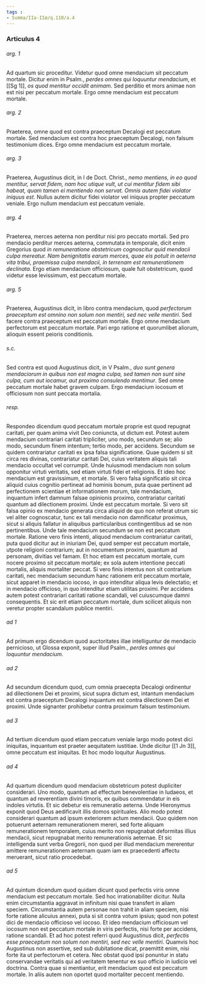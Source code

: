 ```yaml
---
tags : 
- Summa/IIa-IIæ/q.110/a.4
---
```


### Articulus 4

###### arg. 1
Ad quartum sic proceditur. Videtur quod omne mendacium sit peccatum mortale. Dicitur enim in Psalm., *perdes omnes qui loquuntur mendacium*, et [[Sg 1]], *os quod mentitur occidit animam*. Sed perditio et mors animae non est nisi per peccatum mortale. Ergo omne mendacium est peccatum mortale.

###### arg. 2
Praeterea, omne quod est contra praeceptum Decalogi est peccatum mortale. Sed mendacium est contra hoc praeceptum Decalogi, non falsum testimonium dices. Ergo omne mendacium est peccatum mortale.

###### arg. 3
Praeterea, Augustinus dicit, in I de Doct. Christ., *nemo mentiens, in eo quod mentitur, servat fidem, nam hoc utique vult, ut cui mentitur fidem sibi habeat, quam tamen ei mentiendo non servat. Omnis autem fidei violator iniquus est*. Nullus autem dicitur fidei violator vel iniquus propter peccatum veniale. Ergo nullum mendacium est peccatum veniale.

###### arg. 4
Praeterea, merces aeterna non perditur nisi pro peccato mortali. Sed pro mendacio perditur merces aeterna, commutata in temporale, dicit enim Gregorius quod *in remuneratione obstetricum cognoscitur quid mendacii culpa mereatur. Nam benignitatis earum merces, quae eis potuit in aeterna vita tribui, praemissa culpa mendacii, in terrenam est remunerationem declinata*. Ergo etiam mendacium officiosum, quale fuit obstetricum, quod videtur esse levissimum, est peccatum mortale.

###### arg. 5
Praeterea, Augustinus dicit, in libro contra mendacium, quod *perfectorum praeceptum est omnino non solum non mentiri, sed nec velle mentiri*. Sed facere contra praeceptum est peccatum mortale. Ergo omne mendacium perfectorum est peccatum mortale. Pari ergo ratione et quorumlibet aliorum, alioquin essent peioris conditionis.

###### s.c.
Sed contra est quod Augustinus dicit, in V Psalm., *duo sunt genera mendaciorum in quibus non est magna culpa, sed tamen non sunt sine culpa, cum aut iocamur, aut proximo consulendo mentimur*. Sed omne peccatum mortale habet gravem culpam. Ergo mendacium iocosum et officiosum non sunt peccata mortalia.

###### resp.
Respondeo dicendum quod peccatum mortale proprie est quod repugnat caritati, per quam anima vivit Deo coniuncta, ut dictum est. Potest autem mendacium contrariari caritati tripliciter, uno modo, secundum se; alio modo, secundum finem intentum; tertio modo, per accidens. Secundum se quidem contrariatur caritati ex ipsa falsa significatione. Quae quidem si sit circa res divinas, contrariatur caritati Dei, cuius veritatem aliquis tali mendacio occultat vel corrumpit. Unde huiusmodi mendacium non solum opponitur virtuti veritatis, sed etiam virtuti fidei et religionis. Et ideo hoc mendacium est gravissimum, et mortale. Si vero falsa significatio sit circa aliquid cuius cognitio pertineat ad hominis bonum, puta quae pertinent ad perfectionem scientiae et informationem morum, tale mendacium, inquantum infert damnum falsae opinionis proximo, contrariatur caritati quantum ad dilectionem proximi. Unde est peccatum mortale. Si vero sit falsa opinio ex mendacio generata circa aliquid de quo non referat utrum sic vel aliter cognoscatur, tunc ex tali mendacio non damnificatur proximus, sicut si aliquis fallatur in aliquibus particularibus contingentibus ad se non pertinentibus. Unde tale mendacium secundum se non est peccatum mortale. Ratione vero finis intenti, aliquod mendacium contrariatur caritati, puta quod dicitur aut in iniuriam Dei, quod semper est peccatum mortale, utpote religioni contrarium; aut in nocumentum proximi, quantum ad personam, divitias vel famam. Et hoc etiam est peccatum mortale, cum nocere proximo sit peccatum mortale; ex sola autem intentione peccati mortalis, aliquis mortaliter peccat. Si vero finis intentus non sit contrarium caritati, nec mendacium secundum hanc rationem erit peccatum mortale, sicut apparet in mendacio iocoso, in quo intenditur aliqua levis delectatio; et in mendacio officioso, in quo intenditur etiam utilitas proximi. Per accidens autem potest contrariari caritati ratione scandali, vel cuiuscumque damni consequentis. Et sic erit etiam peccatum mortale, dum scilicet aliquis non veretur propter scandalum publice mentiri.

###### ad 1
Ad primum ergo dicendum quod auctoritates illae intelliguntur de mendacio pernicioso, ut Glossa exponit, super illud Psalm., *perdes omnes qui loquuntur mendacium*.

###### ad 2
Ad secundum dicendum quod, cum omnia praecepta Decalogi ordinentur ad dilectionem Dei et proximi, sicut supra dictum est, intantum mendacium est contra praeceptum Decalogi inquantum est contra dilectionem Dei et proximi. Unde signanter prohibetur contra proximum falsum testimonium.

###### ad 3
Ad tertium dicendum quod etiam peccatum veniale largo modo potest dici iniquitas, inquantum est praeter aequitatem iustitiae. Unde dicitur [[1 Jn 3]], omne peccatum est iniquitas. Et hoc modo loquitur Augustinus.

###### ad 4
Ad quartum dicendum quod mendacium obstetricum potest dupliciter considerari. Uno modo, quantum ad effectum benevolentiae in Iudaeos, et quantum ad reverentiam divini timoris, ex quibus commendatur in eis indoles virtutis. Et sic debetur eis remuneratio aeterna. Unde Hieronymus exponit quod Deus aedificavit illis domos spirituales. Alio modo potest considerari quantum ad ipsum exteriorem actum mendacii. Quo quidem non potuerunt aeternam remunerationem mereri, sed forte aliquam remunerationem temporalem, cuius merito non repugnabat deformitas illius mendacii, sicut repugnabat merito remunerationis aeternae. Et sic intelligenda sunt verba Gregorii, non quod per illud mendacium mererentur amittere remunerationem aeternam quam iam ex praecedenti affectu meruerant, sicut ratio procedebat.

###### ad 5
Ad quintum dicendum quod quidam dicunt quod perfectis viris omne mendacium est peccatum mortale. Sed hoc irrationabiliter dicitur. Nulla enim circumstantia aggravat in infinitum nisi quae transfert in aliam speciem. Circumstantia autem personae non trahit in aliam speciem, nisi forte ratione alicuius annexi, puta si sit contra votum ipsius; quod non potest dici de mendacio officioso vel iocoso. Et ideo mendacium officiosum vel iocosum non est peccatum mortale in viris perfectis, nisi forte per accidens, ratione scandali. Et ad hoc potest referri quod Augustinus dicit, *perfectis esse praeceptum non solum non mentiri, sed nec velle mentiri*. Quamvis hoc Augustinus non assertive, sed sub dubitatione dicat, praemittit enim, nisi forte ita ut perfectorum et cetera. Nec obstat quod ipsi ponuntur in statu conservandae veritatis qui ad veritatem tenentur ex suo officio in iudicio vel doctrina. Contra quae si mentiantur, erit mendacium quod est peccatum mortale. In aliis autem non oportet quod mortaliter peccent mentiendo.

